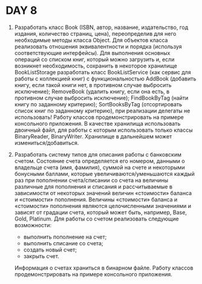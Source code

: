 # DAY 8

1. Разработать класс Book (ISBN, автор, название, издательство, год издания,
   количество страниц, цена), переопределив для него необходимые методы класса
   Object. Для объектов класса реализовать отношения эквивалентности и порядка
   (используя соответствующие интерфейсы). Для выполнения основных операций со
   списком книг, который можно загрузить и, если возникнет необходимость,
   сохранить в некоторое хранилище BookListStorage разработать класс BookListService (как сервис для работы с коллекцией книг) с функциональностью AddBook (добавить книгу, если такой книги нет, в противном случае выбросить исключение); RemoveBook (удалить книгу, если она есть, в противном случае выбросить исключение); FindBookByTag (найти книгу по заданному критерию); SortBooksByTag (отсортировать список книг по заданному критерию), при реализации делегаты не использовать!
   Работу классов продемонстрировать на примере консольного приложения.
   В качестве хранилища использовать двоичный файл, для работы с которым использовать только классы BinaryReader, BinaryWriter. Хранилище в дальнейшем может измениться/добавиться.

2. Разработать систему типов для описания работы с банковским счетом. Состояние счета определяется его номером, данными о владельце счета (имя, фамилия), суммой на счете и некоторыми бонусными баллами, которые увеличиваются/уменьшаются каждый раз при пополнении счета/списании со счета на величины различные для пополнения и списания и рассчитываемые в зависимости от некоторых значений величин «стоимости» баланса и «стоимости» пополнения. Величины «стоимости» баланса и «стоимости» пополнения являются целочисленными значениями и зависят от градации счета, который может быть, например, Base, Gold, Platinum. Для работы со счетом реализовать следующие возможности:

   - выполнить пополнение на счет;
   - выполнить списание со счета;
   - создать новый счет;
   - закрыть счет.

   Информация о счетах храниться в бинарном файле. Работу классов продемонстрировать на примере консольного приложения.

